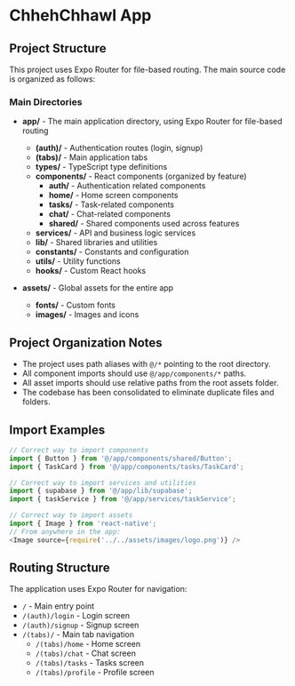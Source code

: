 # ChhehChhawl App

## Project Structure

This project uses Expo Router for file-based routing. The main source code is organized as follows:

### Main Directories

- **app/** - The main application directory, using Expo Router for file-based routing
  - **(auth)/** - Authentication routes (login, signup)
  - **(tabs)/** - Main application tabs
  - **types/** - TypeScript type definitions
  - **components/** - React components (organized by feature)
    - **auth/** - Authentication related components
    - **home/** - Home screen components
    - **tasks/** - Task-related components
    - **chat/** - Chat-related components
    - **shared/** - Shared components used across features
  - **services/** - API and business logic services
  - **lib/** - Shared libraries and utilities
  - **constants/** - Constants and configuration
  - **utils/** - Utility functions
  - **hooks/** - Custom React hooks

- **assets/** - Global assets for the entire app
  - **fonts/** - Custom fonts
  - **images/** - Images and icons

## Project Organization Notes

- The project uses path aliases with `@/*` pointing to the root directory.
- All component imports should use `@/app/components/*` paths.
- All asset imports should use relative paths from the root assets folder.
- The codebase has been consolidated to eliminate duplicate files and folders.

## Import Examples

```typescript
// Correct way to import components
import { Button } from '@/app/components/shared/Button';
import { TaskCard } from '@/app/components/tasks/TaskCard';

// Correct way to import services and utilities
import { supabase } from '@/app/lib/supabase';
import { taskService } from '@/app/services/taskService';

// Correct way to import assets
import { Image } from 'react-native';
// From anywhere in the app:
<Image source={require('../../assets/images/logo.png')} />
```

## Routing Structure

The application uses Expo Router for navigation:

- `/` - Main entry point
- `/(auth)/login` - Login screen
- `/(auth)/signup` - Signup screen
- `/(tabs)/` - Main tab navigation
  - `/(tabs)/home` - Home screen
  - `/(tabs)/chat` - Chat screen
  - `/(tabs)/tasks` - Tasks screen
  - `/(tabs)/profile` - Profile screen 